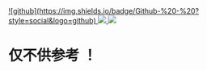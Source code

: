 
<a href="https://github.com/nuxseme/domain-driven-design-in-php" target="_blank">
  ![github](https://img.shields.io/badge/Github-%20-%20?style=social&logo=github)
    <img src="https://img.shields.io/badge/Github-%20-%20?style=social&logo=github">
</a>  

<a href="https://nuxse.gitbook.io/domain-driven-design-in-php/" target="_blank">
  <img src="https://uploads-ssl.webflow.com/5c349f90a3cd4515d0564552/5ca4a75b42e38558959fdbb8_favicon.ico">
</a>
 
# 仅不供参考 ！



